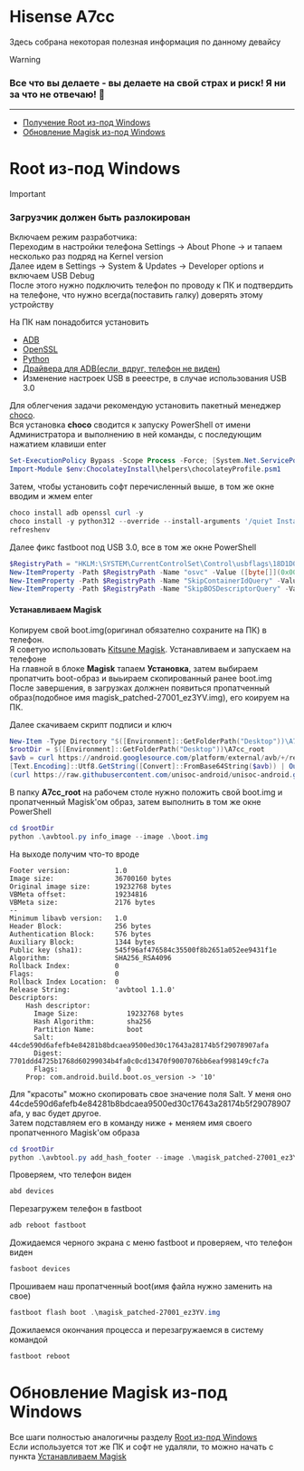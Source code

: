 # Hisense A7cc
Здесь собрана некоторая полезная информация по данному девайсу

> [!WARNING]
> ### Все что вы делаете - вы делаете на свой страх и риск! Я ни за что не отвечаю! :no_mobile_phones:
---
- [Получение Root из-под Windows](README.md#root-из-под-windows)
- [Обновление Magisk из-под Windows](README.md#обновление-magisk-из-под-windows)

# Root из-под Windows
> [!IMPORTANT]
> ### Загрузчик должен быть разлокирован

Включаем режим разработчика:\
Переходим в настройки телефона Settings -> About Phone -> и тапаем несколько раз подряд на Kernel version\
Далее идем в Settings -> System & Updates -> Developer options и включаем USB Debug\
После этого нужно подключить телефон по проводу к ПК и подтвердить на телефоне, что нужно всегда(поставить галку) доверять этому устройству

На ПК нам понадобится установить
- [ADB](https://developer.android.com/tools/adb?hl=ru)
- [OpenSSL](https://slproweb.com/products/Win32OpenSSL.html)
- [Python](https://www.python.org/downloads/)
- [Драйвера для ADB(если, вдруг, телефон не виден)](https://developer.android.com/studio/run/win-usb)
- Изменение настроек USB в рееестре, в случае использования USB 3.0 

Для облегчения задачи рекомендую установить пакетный менеджер [choco](https://chocolatey.org/install).\
Вся установка **choco** сводится к запуску PowerShell от имени Администратора и выполнению в ней команды, с последующим нажатием клавиши enter
```PowerShell
Set-ExecutionPolicy Bypass -Scope Process -Force; [System.Net.ServicePointManager]::SecurityProtocol = [System.Net.ServicePointManager]::SecurityProtocol -bor 3072; iex ((New-Object System.Net.WebClient).DownloadString('https://community.chocolatey.org/install.ps1'))
Import-Module $env:ChocolateyInstall\helpers\chocolateyProfile.psm1
``` 
Затем, чтобы установить софт перечисленный выше, в том же окне вводим и жмем enter
```PowerShell
choco install adb openssl curl -y 
choco install -y python312 --override --install-arguments '/quiet InstallAllUsers=1 PrependPath=1 TargetDir=""C:\Program Files\Python3""'
refreshenv
``` 
Далее фикс fastboot под USB 3.0, все в том же окне PowerShell
```PowerShell
$RegistryPath = "HKLM:\SYSTEM\CurrentControlSet\Control\usbflags\18D1D00D0100"
New-ItemProperty -Path $RegistryPath -Name "osvc" -Value ([byte[]](0x00,0x00)) -PropertyType Binary -Force
New-ItemProperty -Path $RegistryPath -Name "SkipContainerIdQuery" -Value ([byte[]](0x01,0x00,0x00,0x00)) -PropertyType Binary -Force
New-ItemProperty -Path $RegistryPath -Name "SkipBOSDescriptorQuery" -Value ([byte[]](0x01,0x00,0x00,0x00)) -PropertyType Binary -Force
``` 
#### Устанавливаем Magisk
Копируем свой boot.img(оригинал обязателно сохраните на ПК) в телефон.\
Я советую использовать [Kitsune Magisk](https://github.com/HuskyDG/magisk-files/releases). Устанавливаем и запускаем на телефоне\
На главной в блоке **Magisk** тапаем **Установка**, затем выбираем пропатчить boot-образ и выьираем скопированный ранее boot.img\
После завершения, в загрузках должнен появиться пропатченный образ(подобное имя magisk_patched-27001_ez3YV.img), его коируем на ПК.

Далее скачиваем скрипт подписи и ключ
```PowerShell
New-Item -Type Directory "$([Environment]::GetFolderPath("Desktop"))\A7cc_root"
$rootDir = $([Environment]::GetFolderPath("Desktop"))\A7cc_root
$avb = curl https://android.googlesource.com/platform/external/avb/+/refs/heads/main/avbtool.py?format=text
[Text.Encoding]::Utf8.GetString([Convert]::FromBase64String($avb)) | Out-File "$rootDir\avbtool.py" -Encoding ascii
(curl https://raw.githubusercontent.com/unisoc-android/unisoc-android.github.io/refs/heads/master/subut/assets/rsa4096_vbmeta.pem).content | Out-File $rootDir\rsa4096_vbmeta.pem -Encoding ascii
``` 

В папку **A7cc_root** на рабочем столе нужно положить свой boot.img и пропатченный Magisk'ом образ, затем выполнить в том же окне PowerShell 
```PowerShell
cd $rootDir
python .\avbtool.py info_image --image .\boot.img
``` 

На выходе получим что-то вроде
```
Footer version:           1.0
Image size:               36700160 bytes
Original image size:      19232768 bytes
VBMeta offset:            19234816
VBMeta size:              2176 bytes
--
Minimum libavb version:   1.0
Header Block:             256 bytes
Authentication Block:     576 bytes
Auxiliary Block:          1344 bytes
Public key (sha1):        545f96af476584c35500f8b2651a052ee9431f1e
Algorithm:                SHA256_RSA4096
Rollback Index:           0
Flags:                    0
Rollback Index Location:  0
Release String:           'avbtool 1.1.0'
Descriptors:
    Hash descriptor:
      Image Size:            19232768 bytes
      Hash Algorithm:        sha256
      Partition Name:        boot
      Salt:                  44cde590d6afefb4e84281b8bdcaea9500ed30c17643a28174b5f29078907afa
      Digest:                7701ddd4725b1768d60299034b4fa0c0cd13470f9007076bb6eaf998149cfc7a
      Flags:                 0
    Prop: com.android.build.boot.os_version -> '10'
```
Для "красоты" можно скопировать свое значение поля Salt. У меня оно 44cde590d6afefb4e84281b8bdcaea9500ed30c17643a28174b5f29078907afa, у вас будет другое.\
Затем подставляем его в команду ниже + меняем имя своего пропатченного Magisk'ом образа
```PowerShell
cd $rootDir
python .\avbtool.py add_hash_footer --image .\magisk_patched-27001_ez3YV.img --partition_name boot --partition_size 36700160 --key rsa4096_vbmeta.pem --algorithm SHA256_RSA4096 --salt 44cde590d6afefb4e84281b8bdcaea9500ed30c17643a28174b5f29078907afa
``` 

Проверяем, что телефон виден
```PowerShell
abd devices
```

Перезагружем телефон в fastboot
```PowerShell
adb reboot fastboot
```

Дожидаемся черного экрана с меню fastboot и проверяем, что телефон виден
```PowerShell
fasboot devices
```

Прошиваем наш пропатченный boot(имя файла нужно заменить на свое)
```PowerShell
fastboot flash boot .\magisk_patched-27001_ez3YV.img
```

Дожилаемся окончания процесса и перезагружаемся в систему командой
```PowerShell
fastboot reboot
```

# Обновление Magisk из-под Windows
Все шаги полностью аналогичны разделу [Root из-под Windows](README.md#root-из-под-windows)\
Если используется тот же ПК и софт не удаляли, то можно начать с пункта [Устанавливаем Magisk](README.md#устанавливаем-magisk)
